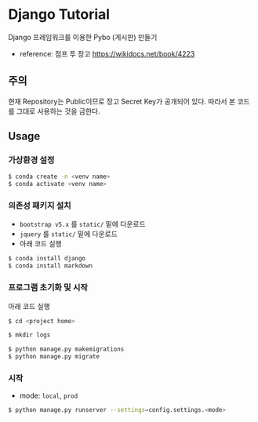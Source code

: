 # Django Tutorial

Django 프레임워크를 이용한 Pybo (게시판) 만들기

* reference: 점프 투 장고 <https://wikidocs.net/book/4223>

## 주의

현재 Repository는 Public이므로 장고 Secret Key가 공개되어 있다. 따라서 본 코드를 그대로 사용하는 것을 금한다.

## Usage

### 가상환경 설정

```bash
$ conda create -n <venv name>
$ conda activate <venv name>
```

### 의존성 패키지 설치

* `bootstrap v5.x` 를 `static/` 밑에 다운로드
* `jquery` 를 `static/` 밑에 다운로드
* 아래 코드 실행

```bash
$ conda install django
$ conda install markdown
```

### 프로그램 초기화 및 시작

아래 코드 실행

```bash
$ cd <project home>

$ mkdir logs

$ python manage.py makemigrations
$ python manage.py migrate
```

### 시작

* mode: `local`, `prod`

```bash
$ python manage.py runserver --settings=config.settings.<mode>
```
